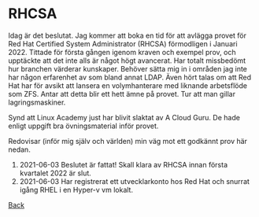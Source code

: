 # RHCSA

Idag är det beslutat. Jag kommer att boka en tid för att avlägga provet för Red Hat Certified System Administrator (RHCSA) förmodligen i Januari 2022. Tittade för första gången igenom kraven och exempel prov, och upptäckte att det inte alls är något högt avancerat. Har totalt missbedömt hur branchen värderar kunskaper. Behöver sätta mig in i områden jag inte har någon erfarenhet av som bland annat LDAP. Även hört talas om att Red Hat har för avsikt att lansera en volymhanterare med liknande arbetsflöde som ZFS. Antar att detta blir ett hett ämne på provet. Tur att man gillar lagringsmaskiner.

Synd att Linux Academy just har blivit slaktat av A Cloud Guru. De hade enligt uppgift bra övningsmaterial inför provet.

Redovisar (inför mig själv och världen) min väg mot ett godkännt prov här nedan.

  1. 2021-06-03 Beslutet är fattat! Skall klara av RHCSA innan första kvartalet 2022 är slut.
  2. 2021-06-03 Har registrerat ett utvecklarkonto hos Red Hat och snurrat igång RHEL i en Hyper-v vm lokalt.

[Back](../../../index.html)
